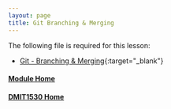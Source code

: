 ```yaml
---
layout: page
title: Git Branching & Merging
---
```


The following file is required for this lesson:
* [Git - Branching & Merging](files/git-branching-merging.pdf){:target="_blank"}

#### [Module Home](../)
#### [DMIT1530 Home](../../)